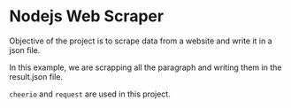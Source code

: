 # Nodejs Web Scraper

Objective of the project is to scrape data from a website and write it in a json file.

In this example, we are scrapping all the paragraph and writing them in the result.json file.

`cheerio` and `request` are used in this project.